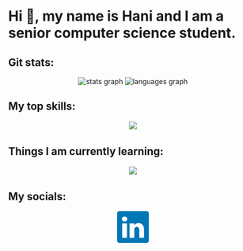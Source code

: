 # Hi 👋, my name is Hani and I am a senior computer science student.
## Git stats:
<div align="center">
  <img src="https://github-readme-stats.vercel.app/api?username=Hani0101&hide_title=false&hide_rank=false&show_icons=true&include_all_commits=true&count_private=true&disable_animations=false&theme=transparent&locale=en&hide_border=false" height="150" alt="stats graph"  />
  <img src="https://github-readme-stats.vercel.app/api/top-langs?username=hani0101&locale=en&hide_title=false&layout=compact&card_width=320&langs_count=5&theme=transparent&hide_border=false&hide=Jupyter%20Notebook" height="150" alt="languages graph"  />
</div>


<h2>My top skills: </h2>
<p align="center">
  <a href="https://skillicons.dev">
    <img src="https://skillicons.dev/icons?i=git,cpp,py,react,html,css,js,tailwind,cs,dotnet,ts,obsidian,materialui,bootstrap" />
  </a>
</p>
<h2>Things I am currently learning:</h2>
<p align="center">
  <a href="https://skillicons.dev">
    <img src="https://skillicons.dev/icons?i=angular,blender,figma,docker,unity" />
  </a>
</p>
<h2>My socials:</h2>
<p align="center">
<a href="https://www.linkedin.com/in/hani-abdel-ghani-612a9623b/">
  <img src="https://raw.githubusercontent.com/CLorant/readme-social-icons/main/large/colored/linkedin.svg" alt="linkedin Icon" />
</a>
</p>
